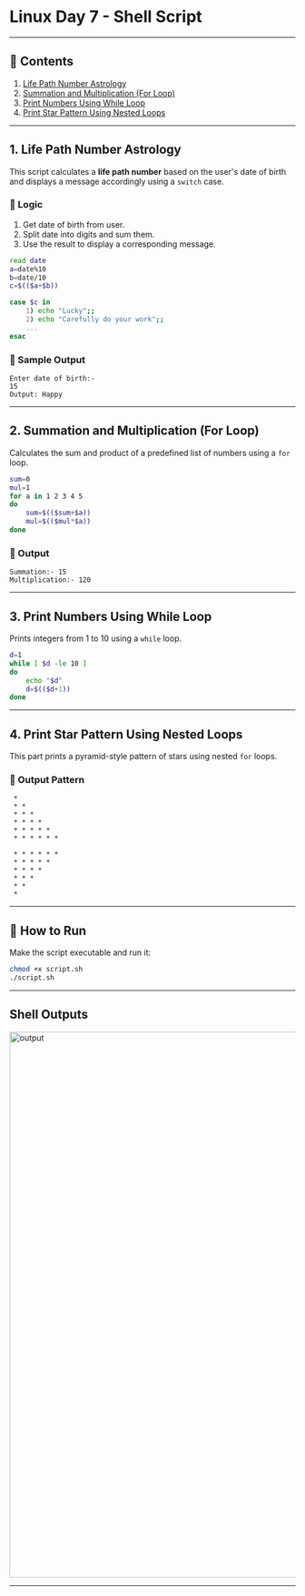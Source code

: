 
# Linux Day 7 - Shell Script

---

## 📌 Contents

1. [Life Path Number Astrology](#1-life-path-number-astrology)
2. [Summation and Multiplication (For Loop)](#2-summation-and-multiplication-for-loop)
3. [Print Numbers Using While Loop](#3-print-numbers-using-while-loop)
4. [Print Star Pattern Using Nested Loops](#4-print-star-pattern-using-nested-loops)

---

## 1. Life Path Number Astrology

This script calculates a **life path number** based on the user's date of birth and displays a message accordingly using a `switch` case.

### 🔢 Logic

1. Get date of birth from user.
2. Split date into digits and sum them.
3. Use the result to display a corresponding message.

```bash
read date
a=date%10
b=date/10
c=$(($a+$b))

case $c in
    1) echo "Lucky";;
    2) echo "Carefully do your work";;
    ...
esac
```

### 💬 Sample Output

```
Enter date of birth:- 
15
Output: Happy
```

---

## 2. Summation and Multiplication (For Loop)

Calculates the sum and product of a predefined list of numbers using a `for` loop.

```bash
sum=0
mul=1
for a in 1 2 3 4 5
do
    sum=$(($sum+$a))
    mul=$(($mul*$a))
done
```

### 💬 Output

```
Summation:- 15
Multiplication:- 120
```

---

## 3. Print Numbers Using While Loop

Prints integers from 1 to 10 using a `while` loop.

```bash
d=1
while [ $d -le 10 ]
do
    echo "$d"
    d=$(($d+1))
done
```

---

## 4. Print Star Pattern Using Nested Loops

This part prints a pyramid-style pattern of stars using nested `for` loops.

### 🔺 Output Pattern

```
 * 
 * * 
 * * * 
 * * * * 
 * * * * * 
 * * * * * * 

 * * * * * * 
 * * * * * 
 * * * * 
 * * * 
 * * 
 * 
```

---

## 🚀 How to Run

Make the script executable and run it:

```bash
chmod +x script.sh
./script.sh
```
---
## Shell Outputs
<img width="959" alt="output" src="https://github.com/user-attachments/assets/a94dd7b7-1dbd-46f6-93d7-d959f3974b8c" />

---
